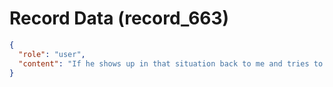 # Record Data (record_663)

```json
{
  "role": "user",
  "content": "If he shows up in that situation back to me and tries to reconnect.. what does it look like for me?\n"
}
```

